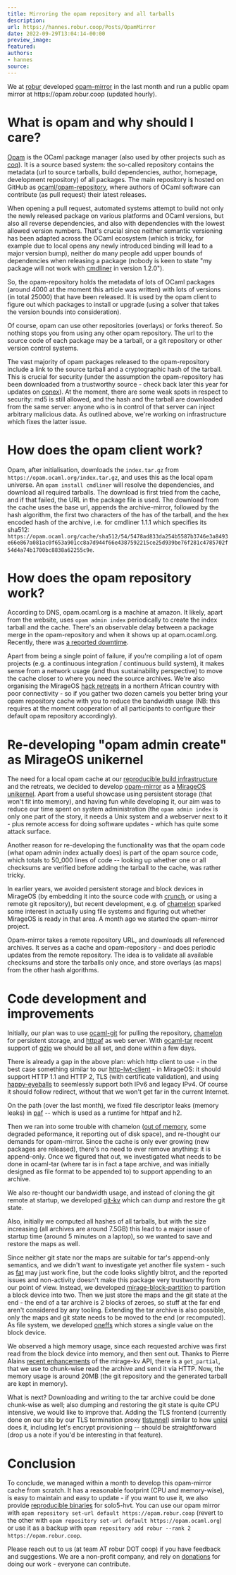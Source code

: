 ```yaml
---
title: Mirroring the opam repository and all tarballs
description:
url: https://hannes.robur.coop/Posts/OpamMirror
date: 2022-09-29T13:04:14-00:00
preview_image:
featured:
authors:
- hannes
source:
---
```


<p>We at <a href="https://robur.coop">robur</a> developed <a href="https://git.robur.io/robur/opam-mirror - [1 Client error: Couldn't resolve host name]">opam-mirror</a> in the last month and run a public opam mirror at https://opam.robur.coop (updated hourly).</p>
<h1>What is opam and why should I care?</h1>
<p><a href="https://opam.ocaml.org">Opam</a> is the OCaml package manager (also used by other projects such as <a href="https://coq.inria.fr">coq</a>). It is a source based system: the so-called repository contains the metadata (url to source tarballs, build dependencies, author, homepage, development repository) of all packages. The main repository is hosted on GitHub as <a href="https://github.com/ocaml/opam-repository">ocaml/opam-repository</a>, where authors of OCaml software can contribute (as pull request) their latest releases.</p>
<p>When opening a pull request, automated systems attempt to build not only the newly released package on various platforms and OCaml versions, but also all reverse dependencies, and also with dependencies with the lowest allowed version numbers. That's crucial since neither semantic versioning has been adapted across the OCaml ecosystem (which is tricky, for example due to local opens any newly introduced binding will lead to a major version bump), neither do many people add upper bounds of dependencies when releasing a package (nobody is keen to state &quot;my package will not work with <a href="https://erratique.ch/software/cmdliner">cmdliner</a> in version 1.2.0&quot;).</p>
<p>So, the opam-repository holds the metadata of lots of OCaml packages (around 4000 at the moment this article was written) with lots of versions (in total 25000) that have been released. It is used by the opam client to figure out which packages to install or upgrade (using a solver that takes the version bounds into consideration).</p>
<p>Of course, opam can use other repositories (overlays) or forks thereof. So nothing stops you from using any other opam repository. The url to the source code of each package may be a tarball, or a git repository or other version control systems.</p>
<p>The vast majority of opam packages released to the opam-repository include a link to the source tarball and a cryptographic hash of the tarball. This is crucial for security (under the assumption the opam-repository has been downloaded from a trustworthy source - check back later this year for updates on <a href="https://hannes.robur.coop/Posts/Conex">conex</a>). At the moment, there are some weak spots in respect to security: md5 is still allowed, and the hash and the tarball are downloaded from the same server: anyone who is in control of that server can inject arbitrary malicious data. As outlined above, we're working on infrastructure which fixes the latter issue.</p>
<h1>How does the opam client work?</h1>
<p>Opam, after initialisation, downloads the <code>index.tar.gz</code> from <code>https://opam.ocaml.org/index.tar.gz</code>, and uses this as the local opam universe. An <code>opam install cmdliner</code> will resolve the dependencies, and download all required tarballs. The download is first tried from the cache, and if that failed, the URL in the package file is used. The download from the cache uses the base url, appends the archive-mirror, followed by the hash algorithm, the first two characters of the has of the tarball, and the hex encoded hash of the archive, i.e. for cmdliner 1.1.1 which specifies its sha512: <code>https://opam.ocaml.org/cache/sha512/54/5478ad833da254b5587b3746e3a8493e66e867a081ac0f653a901cc8a7d944f66e4387592215ce25d939be76f281c4785702f54d4a74b1700bc8838a62255c9e</code>.</p>
<h1>How does the opam repository work?</h1>
<p>According to DNS, opam.ocaml.org is a machine at amazon. It likely, apart from the website, uses <code>opam admin index</code> periodically to create the index tarball and the cache. There's an observable delay between a package merge in the opam-repository and when it shows up at opam.ocaml.org. Recently, there was <a href="https://discuss.ocaml.org/t/opam-ocaml-org-is-currently-down-is-that-where-indices-are-kept-still/">a reported downtime</a>.</p>
<p>Apart from being a single point of failure, if you're compiling a lot of opam projects (e.g. a continuous integration / continuous build system), it makes sense from a network usage (and thus sustainability perspective) to move the cache closer to where you need the source archives. We're also organising the MirageOS <a href="http://retreat.mirage.io">hack retreats</a> in a northern African country with poor connectivity - so if you gather two dozen camels you better bring your opam repository cache with you to reduce the bandwidth usage (NB: this requires at the moment cooperation of all participants to configure their default opam repository accordingly).</p>
<h1>Re-developing &quot;opam admin create&quot; as MirageOS unikernel</h1>
<p>The need for a local opam cache at our <a href="https://builds.robur.coop">reproducible build infrastructure</a> and the retreats, we decided to develop <a href="https://git.robur.io/robur/opam-mirror - [1 Client error: Couldn't resolve host name]">opam-mirror</a> as a <a href="https://mirage.io">MirageOS unikernel</a>. Apart from a useful showcase using persistent storage (that won't fit into memory), and having fun while developing it, our aim was to reduce our time spent on system administration (the <code>opam admin index</code> is only one part of the story, it needs a Unix system and a webserver next to it - plus remote access for doing software updates - which has quite some attack surface.</p>
<p>Another reason for re-developing the functionality was that the opam code (what opam admin index actually does) is part of the opam source code, which totals to 50_000 lines of code -- looking up whether one or all checksums are verified before adding the tarball to the cache, was rather tricky.</p>
<p>In earlier years, we avoided persistent storage and block devices in MirageOS (by embedding it into the source code with <a href="https://github.com/mirage/ocaml-crunch">crunch</a>, or using a remote git repository), but recent development, e.g. of <a href="https://somerandomidiot.com/blog/2022/03/04/chamelon/ - [1 Client error: Timeout was reached]">chamelon</a> sparked some interest in actually using file systems and figuring out whether MirageOS is ready in that area. A month ago we started the opam-mirror project.</p>
<p>Opam-mirror takes a remote repository URL, and downloads all referenced archives. It serves as a cache and opam-repository - and does periodic updates from the remote repository. The idea is to validate all available checksums and store the tarballs only once, and store overlays (as maps) from the other hash algorithms.</p>
<h1>Code development and improvements</h1>
<p>Initially, our plan was to use <a href="https://github.com/mirage/ocaml-git">ocaml-git</a> for pulling the repository, <a href="https://github.com/yomimono/chamelon">chamelon</a> for persistent storage, and <a href="https://github.com/inhabitedtype/httpaf">httpaf</a> as web server. With <a href="https://github.com/mirage/ocaml-tar">ocaml-tar</a> recent support of <a href="https://github.com/mirage/ocaml-tar/pull/88">gzip</a> we should be all set, and done within a few days.</p>
<p>There is already a gap in the above plan: which http client to use - in the best case something similar to our <a href="https://github.com/roburio/http-lwt-client">http-lwt-client</a> - in MirageOS: it should support HTTP 1.1 and HTTP 2, TLS (with certificate validation), and using <a href="https://github.com/roburio/happy-eyeballs">happy-eyeballs</a> to seemlessly support both IPv6 and legacy IPv4. Of course it should follow redirect, without that we won't get far in the current Internet.</p>
<p>On the path (over the last month), we fixed file descriptor leaks (memory leaks) in <a href="https://github.com/dinosaure/paf-le-chien">paf</a> -- which is used as a runtime for httpaf and h2.</p>
<p>Then we ran into some trouble with chamelon (<a href="https://github.com/yomimono/chamelon/issues/11">out of memory</a>, some degraded peformance, it reporting out of disk space), and re-thought our demands for opam-mirror. Since the cache is only ever growing (new packages are released), there's no need to ever remove anything: it is append-only. Once we figured that out, we investigated what needs to be done in ocaml-tar (where tar is in fact a tape archive, and was initially designed as file format to be appended to) to support appending to an archive.</p>
<p>We also re-thought our bandwidth usage, and instead of cloning the git remote at startup, we developed <a href="https://git.robur.io/robur/git-kv - [1 Client error: Couldn't resolve host name]">git-kv</a> which can dump and restore the git state.</p>
<p>Also, initially we computed all hashes of all tarballs, but with the size increasing (all archives are around 7.5GB) this lead to a major issue of startup time (around 5 minutes on a laptop), so we wanted to save and restore the maps as well.</p>
<p>Since neither git state nor the maps are suitable for tar's append-only semantics, and we didn't want to investigate yet another file system - such as <a href="https://github.com/mirage/ocaml-fat">fat</a> may just work fine, but the code looks slightly bitrot, and the reported issues and non-activity doesn't make this package very trustworthy from our point of view. Instead, we developed <a href="https://github.com/reynir/mirage-block-partition">mirage-block-partition</a> to partition a block device into two. Then we just store the maps and the git state at the end - the end of a tar archive is 2 blocks of zeroes, so stuff at the far end aren't considered by any tooling. Extending the tar archive is also possible, only the maps and git state needs to be moved to the end (or recomputed). As file system, we developed <a href="https://git.robur.io/reynir/oneffs - [1 Client error: Couldn't resolve host name]">oneffs</a> which stores a single value on the block device.</p>
<p>We observed a high memory usage, since each requested archive was first read from the block device into memory, and then sent out. Thanks to Pierre Alains <a href="https://github.com/mirage/mirage-kv/pull/28">recent enhancements</a> of the mirage-kv API, there is a <code>get_partial</code>, that we use to chunk-wise read the archive and send it via HTTP. Now, the memory usage is around 20MB (the git repository and the generated tarball are kept in memory).</p>
<p>What is next? Downloading and writing to the tar archive could be done chunk-wise as well; also dumping and restoring the git state is quite CPU intensive, we would like to improve that. Adding the TLS frontend (currently done on our site by our TLS termination proxy <a href="https://github.com/roburio/tlstunnel">tlstunnel</a>) similar to how <a href="https://github.com/roburio/unipi">unipi</a> does it, including let's encrypt provisioning -- should be straightforward (drop us a note if you'd be interesting in that feature).</p>
<h1>Conclusion</h1>
<p>To conclude, we managed within a month to develop this opam-mirror cache from scratch. It has a reasonable footprint (CPU and memory-wise), is easy to maintain and easy to update - if you want to use it, we also provide <a href="https://builds.robur.coop/job/opam-mirror">reproducible binaries</a> for solo5-hvt. You can use our opam mirror with <code>opam repository set-url default https://opam.robur.coop</code> (revert to the other with <code>opam repository set-url default https://opam.ocaml.org</code>) or use it as a backup with <code>opam repository add robur --rank 2 https://opam.robur.coop</code>.</p>
<p>Please reach out to us (at team AT robur DOT coop) if you have feedback and suggestions. We are a non-profit company, and rely on <a href="https://robur.coop/Donate">donations</a> for doing our work - everyone can contribute.</p>

